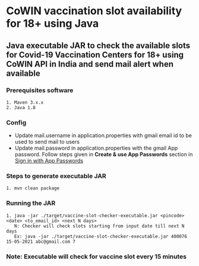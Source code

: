 # CoWIN vaccination slot availability for 18+ using Java

## Java executable JAR to check the available slots for Covid-19 Vaccination Centers for 18+ using CoWIN API in India and send mail alert when available

### Prerequisites software
    1. Maven 3.x.x
    2. Java 1.8

### Config
* Update mail.username in application.properties with gmail email id to be used to send mail to users 
* Update mail.password in application.properties with the gmail App password. Follow steps given in **Create & use App Passwords** section in [Sign in with App Passwords](#1)

### Steps to generate executable JAR
    1. mvn clean package

### Running the JAR
    1. java -jar ./target/vaccine-slot-checker-executable.jar <pincode> <date> <to_email_id> <next N days>
       N: Checker will check slots starting from input date till next N days
       Ex: java -jar ./target/vaccine-slot-checker-executable.jar 400076 15-05-2021 abc@gmail.com 7



### **Note**: Executable will check for vaccine slot every 15 minutes

[1]: https://support.google.com/mail/answer/185833?hl=en
